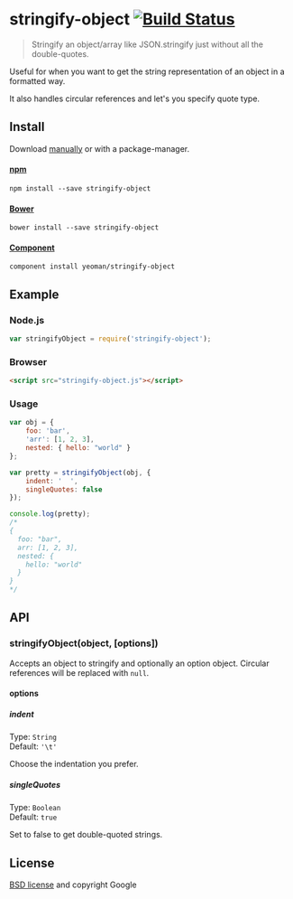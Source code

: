# stringify-object [![Build Status](https://secure.travis-ci.org/yeoman/stringify-object.png?branch=master)](http://travis-ci.org/yeoman/stringify-object)

> Stringify an object/array like JSON.stringify just without all the double-quotes.

Useful for when you want to get the string representation of an object in a formatted way.

It also handles circular references and let's you specify quote type.


## Install

Download [manually](https://github.com/yeoman/stringify-object/releases) or with a package-manager.

#### [npm](https://npmjs.org/package/stringify-object)

```
npm install --save stringify-object
```

#### [Bower](http://bower.io)

```
bower install --save stringify-object
```

#### [Component](https://github.com/component/component)

```
component install yeoman/stringify-object
```


## Example

### Node.js

```js
var stringifyObject = require('stringify-object');
```

### Browser

```html
<script src="stringify-object.js"></script>
```

### Usage

```js
var obj = {
    foo: 'bar',
    'arr': [1, 2, 3],
    nested: { hello: "world" }
};

var pretty = stringifyObject(obj, {
    indent: '  ',
    singleQuotes: false
});

console.log(pretty);
/*
{
  foo: "bar",
  arr: [1, 2, 3],
  nested: {
    hello: "world"
  }
}
*/
```


## API

### stringifyObject(object, [options])

Accepts an object to stringify and optionally an option object. Circular references will be replaced with `null`.

#### options

##### indent

Type: `String`  
Default: `'\t'`

Choose the indentation you prefer.

##### singleQuotes

Type: `Boolean`  
Default: `true`

Set to false to get double-quoted strings.


## License

[BSD license](http://opensource.org/licenses/bsd-license.php) and copyright Google
